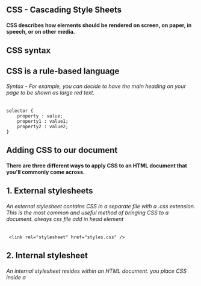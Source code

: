 

## CSS - Cascading Style Sheets

#### CSS describes how elements should be rendered on screen, on paper, in speech, or on other media.

## CSS syntax

## CSS is a rule-based language

###### Syntax - For example, you can decide to have the main heading on your page to be shown as large red text.

    selector {
        property : value;
        property1 : value1;
        property2 : value2;
    }

## Adding CSS to our document

#### There are three different ways to apply CSS to an HTML document that you'll commonly come across.

## 1. External stylesheets

###### An external stylesheet contains CSS in a separate file with a .css extension. This is the most common and useful method of bringing CSS to a document. always css file add in head element

     <link rel="stylesheet" href="styles.css" />

## 2. Internal stylesheet

###### An internal stylesheet resides within an HTML document.  you place CSS inside a <style> element contained inside the HTML <head>.

    <style>
        selector {
            property : value;
            property1 : value1;
            property2 : value2;     
                }
    </style>

## 3. Inline style

###### Inline styles are CSS declarations that affect a single HTML element, contained within a style attribute.

    <h1 style="property: value;property: value;"> Hello World! </h1>

## Comments
###### Best practice to write comments along with CSS. This helps you to remember how the code works as you come back later for fixes or enhancement.

    /* selector {
        property : value;
        property1 : value1;
        property2 : value2;
    } */

## White space
###### White space means actual spaces, tabs and new lines. Just as browsers ignore white space in HTML, browsers ignore white space inside CSS.

## Selectors

#### **Selectors type**

| Selectors | Symbol |
|-----------|--------|
| Universal Selectors | * | 
| Type selectors | element |
| Class selectors | .class attribute |
| Id selectors | #id attribute |
| Attribute selectors | element[attribute] |

#### Grouping selectors
| Selectors | Symbol |
|-----------|--------|
| Selector list | "," | 


#### Combinators
| Combinators | Symbol |
|-----------|--------|
| Descendant combinator | " " | 
| Child combintor | > |
| General sibling combinator | ~ |
| Adjacent sibling combinator | + |


## Pseudo-classes

#### Function pseudo-classes

Pesudo-element | Explain | Example
--- | ---- | ----
:is() | A selector list as its argument and selects any element that can be selected by one of the selector in that list. | ``` selector:is(selector1, selector2){ css properties } ```
:where() | The :wher() psudeo-classes selector in css functionally identical to the :is() pseudo selector in that it takes a comma-separatedlist of selectors to match against, expect that where :is() takes the most specific among then as specificity of thst whole part, the specificity of :where() is always zero (0) | ``` :where(selector1, selector2){ css properties ) ```
:not() | Represent elements that do not match a list of selectors. It is known as the negative pseudo classes. | ``` :not(x){ css properties } ```
:has() | Represents an element if any of the relative selectors. It's often refcrred to as "the parents selector" because of its ability to elect a parent element based on the child element it contains and apply styles to the parent. | ``` :has(+selectors){ css properties } ```

#### Tree-structural pseudo-element properties

Pesudo-element | Explain | Example
--- | ---- | ----
:root | Represent an element that is the root of the document. In HTML this is usually the ```<html>``` element | ``` :root{ css propertirs } ```
:empty | Represent any element that has no children. | ``` :empty{ css propertirs } ``` 
:nth-child | Allows yot ot select one or more element based on their source order, according to a formula | ``` :nth-child(2n+1); ```
:first-child | Represents the first element among a group of sibling elements | ``` :first-child{ css propertirs } ```
:last-child | Represent the last element among a group of sibling element | ``` :last-child{ css propertirs } ```
:nth-last-child | Propety match element based on their positing among a group of siblings, counting form the end | ``` :nth-last-child(2n+1) ```
:only-child | Represent an element without any sibling. This is same as ``` :first-child ``` ``` :last-child ``` ``` :nth-child(1) ``` ``` :nth-last-child(1) ```, but with a lower specificity | ``` :only-child{ css propertirs } ```
:nth-of-type | Matches element based on their position among siblings of the same type (tag name) | ``` :nth-of-type(2) ```
:nth-last-of-type | Matches elements based on their position among sibling of the same (tag name), counting from the end | ``` :nth-last-of-type(n+1) ```
:first-of-type | Represents the first element og its type among a group of sibling elements | ``` :first-of-type(n+2) ```
:last-of-type | Represent the last element of its type among a group of sibling elements | ``` :last-of-type(2n+1) ```
:only-of-type | Represents an element that has no sibling of the same type | ``` :only-of-type(n) ```

#### User active pseudo-class properties

Pesudo-classes | Explain | Example
--- | ---- | ----
:hover | It is generally when the user hovers over an element with the cursor (mouse pointer) | ``` :hover {  css properties } ```
:active | An element ( such as a button) that is being activated by the user | ``` :active{ css properties  } ```
:focus | It is generally triggered when the user clicks or tabs on an element or selects it with the keywords Tab keys | ``` :focus{ css properties  } ```

#### Location pseudo-classes

Pesudo-classes | Explain | Example
--- | ---- | ----
:any-link | An element that acts as the source anchor of a hyperlink, independent of wether it has been visited. | ``` :any-link{ css properties } ```
:link | An element that has not yet been visited. It matches every unvisited ``` <a> ``` or ``` <area> ``` element that has an href attribute | ``` :link{ css properties } ```
:visited | The link has been visited by the user. The style that can be modiffied using this selector are very limited | ``` :visited{  css properties  } ```
:local-link | A link to the same document. The source anchor of a hyperlink whase targets absoulte URL matches the element own document URL | ``` :local-link{ css properties }  ```
:target | A uniqe element (the target element) with an id matching the URL fragment | ``` :target{ css properties } ```

#### Resource pseudo-classes

Pesudo-classes | Explain | Example
--- | ---- | ----
:playing | Appay to media that is capable of being in a state where it would be described as playing, such as a video | ``` :playing{ css properties } ```
:paused | A resource state pseduo-classes taht will matches an audio, video or similair resource that is capble of being "played" or "paused", when that element is "paused". | ``` :paused{ css properties }

#### Time-dimensional pseudo-classes

Pesudo-classes | Explain | Example
--- | ---- | ----
:current | Resperents an element or the ancestor of an element that is currently being displayed and same :past and :future |``` :current{ css properties } ```

#### Element displayed state pseudo-classes

Pesudo-classes | Explain | Example
--- | ---- | ----
:fullscreen | Every element which is currently in fullscreen mode. If multiple elements have been put into fullscreen mode, this selects then all | ``` :fullscreen{ css properties } ```

#### Input pseudo-classes

Pesudo-classes | Explain | Example
--- | ---- | ----
:autofill | Whwn an input element has its value autofilled by the browers. The clases stop matching if the user edit the filed. | ``` :outfill{ css properties } ```
:enabled | An element is enabled if it can be activated (selected, clicked on, typed into, ..etc) oraccept focus. | ``` :enabled{ css properties } ```
:disabled | An element is disabled if it can't be activated (selected, click on, type into ..etc) or accept focus. | ``` :disabled{ css properties } ```
:read-only | An element (such as input or testarea) that is not editable by the user. | ``` :readonly{ css properties } ```
:read-write | An element (such as input or textarea) that is editable by the user. | ``` :read-write{ css properties } ```
:placeholder-shown | Represent any input or textarea element that is currently displaying placeholder text. | ``` :placeholder-show{ css properties } ``` 
:default | The default is a group of related element. | ``` :default{ css properties } ```
:checked | Represents any radio, checkbox or option (caption in a ``` <select> ```) element that is checked ot tagged to an on state. | ``` :checked{ css properties } ```
:indeterminate | Represents any element whose state is indeterminate,  such as checkbox is which have their HTML indeterminate attribute set to true, radio buttons which are memeber of a group in which all radio buttons are unchecked and indeterminate ``` <progress> ``` element ``` | ``` :indeterminate{ css properties } ```
:valid | Represents any ``` <input> ``` or other ``` <from> ``` element whose contents varidate successfully. | ``` valid{ css properties } ```
:blank | Empty user unput element (e.g. ``` <input> ``` or ``` <textarea> ```) | ``` :blank{ css properties } ```
:invalid | Represent any ``` <from> ```, ``` <fieldset> ````, ``` <input> ``` or other ```<from> ``` element whose contents fail to validate. | ``` :invalid{ css properties } ```
:in-range | Represents an ``` <input> ``` element whose current value is within the range limits specified by the min and max attribute. | ``` :in-range{ css properties } ```
:out-of-range | Represent an ``` <input> ``` element whose current value is outside the range limits specified by tht min and max attribute. | ``` :out-of-range{ css propertis } ```
:required | Represent any ``` <input> ```, ``` <select>```or ``` <textarea> ``` element that has the required attribute set an it. | ``` :required{ css properties } ```
:optional | Represent any ``` <input> ```, ``` <select> ``` or ``` <textarea> ``` that does not have the required attribute set on it. | ``` :optional{ css properties } ```


## Pseduo-element

#### Pseudo-element properties

Pesudo-element | Explain | Example
--- | ---- | ----
::after | In cc ::after create a pseudo-element that is the last child of the selector element. It is often used to add cosmltic content to an element with the content property. It is inline by default. | ``` ::after{ css properties }  ```
::before | In css ::before create a pseudo-element that is the first child of the selector element. It is often used to add cosmetic content to an element with the content property. It is inline by default other same ``` ::after ``` pseudo-element | ```::before{ css properties } ```
::first-letter | The :;first-letter applies style to the first letter by the first line of a block level element but only not precded by the other content (such as image or inline tables) | ``` :first-letter{ css properties }  ```
::first-line | The ::first-line applies style to the first line of a block-level element | `` ::first-line{ css properties } ```
::marker | The ::marker selects the marker box of a list item, which typically contains a bullet or number. It works on any element or pseudo-element set to display: list-item, such as the ```<li>``` and ``` <nummar>``` element | ``` ::marker{ css properties } ```
::placeholder | The ::placeholder represent the placeholder text in an input ot textarea element | ``` ::placeholder{ css properties } ```
::selection | The ::selection applies style to the part of a document that has been highlighted by the user (such as clicking and dragging the mouse across text) | ``` ::selection{ css properties } ```

## Css value and unit

### Absolute Value

#### Absolute Value properties

Unit | Name | Equivalent to
------ | ----- | ---
cm | Centimeters | 1cm = 37.8px = 25.2\6in
mm | Milimeters | 1mm = 1\10th of 1cm
in | Inches | 1in = 2.54cm = 96px
pc | Picas | 1pc = 1\6th of 1in
pt | Points | 1pt = 1\72nd of 1in
px | Pixecs | 1px = 1\96th of 1in

### Relative Value

#### Relative Value properties

Unit | Descripition
---- | ---
em | em is relative to the size of its direct parent.
rem | rem is only relative to root element (html tag) sixe
vh | 1% of view port height
vw | 1% of view port width
% | relative to parent

## Color

#### Color properties 
color value between to 0-255

Properties | Value
---| ----
rgb() | rgb(red, green, blue), reg(255, 130, 80)
rgba() | rgba(red, green, blue, alpha), rgba(255,99,71,0.5)




## Box model
###### The css box model as a whole applies to block and define how the different part of a box

1. Content box
2. Padding box
3. border box
4. margin box

### Margin

#### Magin properties:

| Properties | Value | tailwind
| ------------ | -------- | ----- |
| margin-top | px, em, rem ..etc | mt-{size} |
| margin-left | px, em, rem ..etc | ml-{size} |
| margin-bottom | px, em, rem ..etc | mb-{size} |
| margin-right | px, em, rem ..etc | mr-{size} |

#### Margin shorthand properties:

| Properties | equal | tailwind
| ----- | ----- | -------| 
| margin: 10px; | all side | m-{size} |
| margin: 10px 0; | margin-top and margon-bottom | my-{size} |
| margin: 0 10px; | margin-left and margin-right | mx-{size} |
| margin: 10px 10px; | margin-top and margin-bottom, margin-left and margin-right |
| margin: 10px 10px 10px | margin-top, margin-left and margin-right, margin-bottom |
| margin: 10px 10px 10px 10px | margin-top, margin-right, margin-bottom , margin-left |

#### Margin physical properties:

| Properties | Value | tailwind |
| ------ | ------ | --- |
| margin-block-start | px, em, rem ..etc |
| margin-block-end | px, em, rem ..etc |
| margin-inline-start | px, em, rem ..etc | ms-{size} |
| margin-inline-end | px, em, rem ..etc | me-{size} |

#### Margin physical sharthand properties:

| Properties | equal |
| ------ | ----- |
| margin-block-start | margin-top |
| margin-block-end | margin-bottom |
| margin-inline-start | margin-left |
| margin-inline-end | margin-right |
| margin-block: 10px; | margin-block-start and margin-block-end |
| margin-block: 10px 10px; | margin-block-start, margin-block-end |
| margin-inline: 10px; | margin-inline-start and margin-inline-end |
| margin-inline: 10px 10px | margin-inline-start, margin-inline-end | 

## Space between properties (tailwind)

#### Utilities for controlling the space between child elements.

Properties | Value
--- | ---
space-x-{size} | margin-left
space-y-{size} | margin-top

### Padding

#### Padding properties:

| Properties | Value | Tailwind 
| ------------ | -------- | -----
| padding-top | px, em, rem ..etc | pt-{size}
| padding-left | px, em, rem ..etc | pl-{size}
| padding-bottom | px, em, rem ..etc | pb-{size}
| padding-right | px, em, rem ..etc | pr-{size}

#### padding shorthand properties:

| Properties | equal | Tailwind
| ----- | ----- | -----
| padding: 10px; | all side | p-{size}
| padding: 10px 0; | padding-top and padding-bottom | py-{size} |
| padding: 0 10px; | padding-left and padding-right | px-{size} |
| padding: 10px 10px; | padding-top and padding-bottom, padding-left and padding-right |
| padding: 10px 10px 10px; | padding-top, padding-left and padding-right | padding-bottom |
| padding: 10px 10px 10px 10px | padding top, padding right, padding bottom , padding left |

#### Padding physical properties:

| Properties | Value | tailwind
| ------ | ------ | -----
| padding-block-start | px, em, rem ..etc |
| padding-block-end | px, em, rem ..etc |
| padding-inline-start | px, em, rem ..etc | ps-{size}
| padding-inline-end | px, em, rem ..etc | pe-{size}

#### Padding physical sharthand properties:

| Properties | equal |
| ------ | ----- |
| padding-block-start | padding-top |
| padding-block-end | padding-bottom |
| padding-inline-start | padding-left |
| padding-inline-end | padding-right |
| padding-block: 10px; | padding-block-start and padding-block-end |
| padding-block: 10px 10px; | padding-block-start, padding-block-end |
| padding-inline: 10px; | padding-inline-start and padding-inline-end |
| padding-inline: 10px 10px | padding-inline-start, padding-inline-end | 


### Border

#### Border propertie

Properties | Value | Tailwind
-------- | ---------- | ----
border-top-color | red, rgb() ..etc | border-t-{color}
border-top-style | solid, dotted, double, wavys, dashed ..etc |border-{style}
border-top-width | px, em, rem ..etc | border-t-{width}
border-right-color | red, rgb() ..etc | border-r-{color}
border-right-style | solid, dotted, double, wavys, dashed ..etc |border-{style}
border-right-width | px, em, rem ..etc | border-r-{width}
border-bottom-color | red, rgb() ..etc | border-b-{color}
border-bottom-style | solid, dotted, double, wavys, dashed ..etc |border-{style}
border-bottom-width | px, em, rem ..etc | border-b-{width}
border-left-color | red, rgb() ..etc | border-l-{color}
border-left-style | solid, dotted, double, wavys, dashed ..etc |border-{style}
border-left-width | px, em, rem ..etc | border-l--{width}
border-collapse | collapse, separate
border-specing | px, px px
border | border-width border-style border-color
border-top | border-top-width border-top-style border-top-color
border-right | border-right-width border-right-style border-right-color
border-bottom | border-bottom-width border-bottom-style border-bottom-color
border-left | border-left-width border-left-style border-left-color

#### Border shorthand properties

Properties | Equal | Tailwind
------- | ------- | ---
border-color: white; | border-top-color and border-right-color and border-bottom and border-top-left | border-{color}
border-color: white black; | border-top-color and border-bottom, border-left-color and border-right-color
border-color: white red black; | border-top-color, border-left-color and border-right-color, border-bottom-color
border-color: white red black orange; | border-top-color, border-right-color, border-bottom-color, border-left-color
|                 | border-top-color and border-bottom-color | border-y-{color}
|                 | border-left-color and border-right-color | border-x-{color}
border-style: solid; | border-top-style and border-right-style and border-bottom-style, border-left-style | border-{style}
border-style: solid dashed; | border-top-style and border-bottom-style, border-left-style and border-right-style
border-style: solid wavys double; | border-top-style, border-left-style and border-right-style. border-bottom-style
border-style: solid, dashed, wavys, double; | border-top-style, border-right-style, border-bottom-style, border-left-style
border-width: 2px; | border-top-width and border-right-width and border-bottom-width, border-left-width | border-{width}
border-width: 2px 2px; | border-top-width and border-bottom-width, border-left-width and border-right-width
border-width: 2px 2px 2px; | border-top-width, border-left-width and border-right-width. border-bottom-width
border-width: 2px 2px 2px 2px; | border-top-width, border-right-width, border-bottom-width, border-left-width
|                 | border-top-color and border-bottom-color | border-y-{width}
|                 | border-left-color and border-right-color | border-x-{width}

## Tailwindcss

#### Utilities for controlling the border between child elements.

Properties | Equal
--- | ---
divide-{color} | all side
divide-{x}-{width} | border-left-width and border-right-width
divide-{y}-{width} | border-top-width and border-bottom-width
divide-{style} | all side

### Border radius

#### Border-radius properties

Properties | value 
------ | ------- 
border-top-left-radius | px, em, rem ..etc 
border-top-right-radius | px, em, rem ...etc 
border-bottom-left-radius | px, em, rem ..etc
border-bottom-right-radius | px, em, rem ...etc
border-top-left-radius: 10px 20px; | horizontal_line_value vertical_line_value
border-top-right-radius: 10px 20px | horizontal_line_value vertical_line_value
border-bottom-right-radius: 10px 20px | horizontal_line_value vertical_line_value
border-bottom-left-radius: 10px 20px | horizontal_line_value vertical_line_value


#### Border-radius shorthand properties

Properties | Equal | Tailwind
-------- | ------- | ----
border-radius: 20px; | border-top-left-radius and border-top-right-radius and border-bottom-left-radius and border-bottom-right-radius | rounded-{size}
border-radius:10px 10px; | border-top-left-radius and border-bottom-right, border-top-right-radius and border-bottom-left-radius
border-radius: 10px 10px 10px; | border-top-left-radius, border-top-right-radius and border-bottom-left-radius, border-bottom-right-tadius
border-radius:10px 10px 10px 10px; | border-top-left-radius, border-top-right-radius | border-bottom-right-radius, border-bottom-left-radius
border-radius: 20px/30px; | border-top-left-radius:20px 30px;, border-top-right-radius: 20px 30px;, border-bottom-right-radius:20px 30px:, border-bottom-left-radius: 20px 30px;
border-radius: 20px 50px/30px; | border-top-left-radius: 20px 30px;, border-top-right-radius: 50px 30px;, border-bottom-right-radius: 20px 30px;, borrder-bottom-left-radius: 50px 30px;
border-radius: 20px 30px 40px/30px; | border-top-left-radius: 20px 30px;, border-top-right:30px 30px;, border-bottom-right-radius: 40px 30px;, border-bottom-left-radius: 30px 30px;
border-radius: 20px 30px 40px 50px/30px; | border-top-left-radius: 20px 30px;, border-top-right:30px 30px;, border-bottom-right-radius: 40px 30px;, border-bottom-left-radius: 50px 30px;
bordder-radius: 20px/30px 40px; | border-top-left-radius: 20px 30px;, border-top-right:20px 40px;, border-bottom-right-radius: 20px 30px;, border-bottom-left-radius: 20px 40px;
border-radius: 20px/30px 40px 50px; | border-top-left-radius: 20px 30px;, border-top-right:20px 40px;, border-bottom-right-radius: 20px 50px;, border-bottom-left-radius: 20px 40px;
border-radius: 20px/30px 40px 50px 60px; | border-top-left-radius: 20px 30px;, border-top-right:20px 40px;, border-bottom-right-radius: 20px 50px;, border-bottom-left-radius: 20px 60px;
border-radius: 20px 30px/40px 50px; | border-top-left-radius: 20px 40px;, border-top-right:30px 50px;, border-bottom-right-radius: 20px 50px;, border-bottom-left-radius: 20px 50px;
border-radius: 20px 30px 8px/10px 15px; | border-top-left-radius: 20px 10px;, border-top-right:30px 15px;, border-bottom-right-radius: 8px 10px;, border-bottom-left-radius: 30px 10px;

## Tailwindcss border properties

#### Rounded properties

Properties | Value
---- | ----
rounded-s-{size} | border-start-start-radius and border-end-start-radius: 0.5rem;
rounded-e-{size} | border-end-start-radius and border-end-end-radius: 0.5rem;
rounded-t-{size} | botder-top-left-raduis and border-top-right-radius
rounded-r-{size} | border-top-right-radius and border-bottom-right-radius
rounded-b-{size} | border-bottom-left-redius and border-bottom-right-radius
rounded-l-{size} | border-top-left-radius and border-bottom-radius
rounded-ss-{size} | border-start-start-radius
rounded-se-{size} | border-start-end-radius
rounded-ee-{size} | border-end-end-radius
rounded-es-{size} | border-end-start-radius
rounded-tl-{size} | border-tio-left-radius
rounded-tr-{size} | border-top-right-radius
rounded-br-{size} | border-bottom-right-radius
rounded-bl-{size} | border-bottom-left-radius

#### Border other properties
Properties | Value
---- | -----
border-image-source | url(""), grandient all value
brder-image-slice | px, rem, em
border-image-width | px,rem, em
border-image-outset | px,rem, em
border-image-repeat | stretch, repeat, round space

#### Border other shorthand properties

Properties | Equal
--- | ---
border-image: url() 27; | border-image-source border-image-slice
border-image: url() space; | border-image-source border-image-repeat
border-image: url() 27 135px; | bprder-image-source border-image-slice border-image-width
border-image: url() 27 135px 50px round; | border-image-source border-image-slice border-image-width border-image-outset border-image-repeat
border-image-slice: 10px; | top right bottom left
border-image-slice: 10px 10px; |top and bottom, left and right
border-image-slice: 10px 10px 10px; | top, left and right, bottom
border-image-slice: 10px 10px 10px 10px; | top right bottom left
border-image-width: 10px; | top right bottom left
border-image-width: 10px 10px; |top and bottom, left and right
border-image-width: 10px 10px 10px; | top, left and right, bottom
border-image-width: 10px 10px 10px 10px; | top right bottom left
border-image-outset: 10px; | top right bottom left
border-image-outset: 10px 10px; |top and bottom, left and right
border-image-outst: 10px 10px 10px; | top, left and right, bottom
border-image-outset: 10px 10px 10px 10px; | top right bottom left
border-image-repeat: round space; | top and bottom, left and right

## Background

#### Background properties

Properties | Value
----- | -----
background-attachment | scroll, fixed
background-clip | border-box, padding-box, content-box, text
background-color | red, rgb(), rega(), hsl()
bockground-image | url(), grandient
background-position | px, rem em, %
background-repeat | repeat, no-repeat, space, repeat-x, repeat-y, space
background-size | px, rem em, %, cover, contain

#### Background shorthand properties

Properties | Equal
----- | ------
background: green; | background-color
background: url() repeat-x; | background-image background-repeat
background: border-box green; | background-clip background-color
background-position: 5px 10px 15px 20px; | top right bottom left
background-position: 25% 15%, 0 0, 1em 2em, 10ch 8rem; | top position, right position, bottom position, left position 
..etc

## Writing mode

#### Writing-mode properties

Properties | Value
--- | ---
writing-mode: tb; | top to bottom
writing-mode: rl; | right to left
writing-mode: lr; | left to right

## Overflow

#### Overflow properties

Properties | Value
---- | ----
overflow-x | visible, hidden, scroll, auto, clip
overflow-y | visible, hidden, scroll, auto, clip
overflow-wrap | ```break-word```
hyphens | ```auto```
hyphens-charactor | ``` ">>" ```

#### Overflow shorthand propertes

Properties | Equal
--- | ---
overflow: auto; | overflow-x overflow-y
overflow: hidden auto; | overflow-x, overflow-y

## Object-fit

##### Object-fit properties

Properties | Value
----- | -----
object-fit | contain, cover, none, fill, scale-down

## Typoraphy

#### Typoraphy properties

Properties | Value
----- | ------
font-family | Time New Roman ...etc
font-size | px, em rem, %
font-style | normal, italic, oblique, oblique 40deg
font-weight | 100(Thin), 200(Extra light), 300(Light), 400(Normal), 500(Medium), 600(Semi bold), 700(Bold), 800(Extra bold), 900(Black), 950(Extra black)
font-varient | normal, small-caps
letter-spacing | normal, px, em, rem, %
line-height | normal, em, rem, %
white-space | normal, nowrap, pre, pre-wrap, pre-line, break-space
word-break | normal, break-all, kepp-all, break-word
word-spacing | normal, px, em, rem, %

## Text

#### Text properties

Properties | Value
----- | -----
text-align | left, right, center, justify
text-decoration-color | red, rgb(), rgba()
text-decoration-line | underline, overline, line-through, blink, underline overline
text-decortion-style | dotted, dashed, double, solid, ways
text-indent | 0, px, em, rem, %
text-overflow | ellipsis(....), clip
text-transform | capitalize, upperCase, lowerCase, none

#### Text shorthand properties

Properties | Equal
---- | ----
text-decoration: underline/overline; | text-decoration-line
text-decoration: overline dotted red: | text-decoration-line text-decoration-style text-decoration-color
text-shadow: 5px 5px; | x-offset y-offset
text-shadow: 5px 10px red; | x-offset y-offset color
text-shadow: red 5px 15px; | color x-offset y-offset
text-shadow: 2x 2px 5px red; | x-offset y-offset blur-radius color

## Position

#### Position properties

Properties | Value
--- | ---
position | static, relative, absoulte, fixed, sticty

## Styline lists

#### styline lists properties

Properties | Value
----- | -----
list-style-type | symbols, disc, circle, square decimal, lower-roman, upper-roman, lower-alpha, upper-alpha ..etc
list-style-position | inside, outside
list-style-image | non, url(), liner-grandient()

#### styline lists shorthant properties

Properties | Equal
----- | -----
list-style: disc url() inside; |  list-style-type list-style-image list-style-position.

## Using counter

#### counter properties

Properties | Value
----- | -----
counter-reset | chapter section 1 page, 0, 1.5
counter-increment | chapter section 2 page, 0, 1.5
counter() | conters(name, string), counter(name, string, style)

## Floats 

#### Floats properties

Properties | Value
----- | -----
float | left, right, none, inline-start, inline-end
clear | left, right, none, both, inline-start, inline-end

## Multiple column layout

#### Column properties

Properties | Value
----- | -----
column-count | any integer
column-width | px, em, rem, % ..etc
column-gap | px, em, rem, % ..etc
column-rule-color | red, rgb(), hsl() ..etc

## Flexbox

#### Flexbox properties

Properties | Value
----- | -----
display | none, block, inline, inline-block, flex, inline-flex, grid, inline-grid, flex-root
flex-direction | row, row-reverse, column, column-reverse
flex-wrap | nowrap, wrap, wrap-reverse
justify-cotent | center, start, end, flex-start, flex-end, left, right, normal, space-between, space-around, space-evenly, stretch
align-content | center, start, end, flex-start, flex-end, left, right, normal, space-between, space-around, space-evenly, stretch
aling-item | center, start, end, flex-start, flex-end, left, right, normal, space-between, space-around, space-evenly, stretch
aling-self | center, start, end, flex-start, flex-end, left, right, normal, space-between, space-around, space-evenly, stretch
order | integer value, netaive interger value
flex-basis | px, rem, em, %, max-content, min-content, fit-content
flex-grow | integer value, netaive interger value
flex-shrinks | integer value, netaive interger value
gap | px, rem, em, %
column-gap | px, rem, em, %
row-gap | px, rem, em, %

#### Flexbox shorthand properties

Properties | Equal
----- | -----
flex-flow: row; | flex-direction
flex-flow: wrap; | flex-wrap
flex-flow: row wrap: | flex-direction flex-wrap
flex-flow: wrap column | flex-wrap flex-direction
flex: 0 0 50px; | flex-grow flex-shrinks flex-basis


## Grid

#### Grid properties

Properties | Value
----- | -------
display | grid
grid-template-columns | ``` auto, 140px 1fr, [lineName] 100px, [lineName1] 100px [lineName2 lineName3], minmax(100px, 1fr), fit-content(40%), repeat(3, 200px), subgrid, repat(auto-fit, minmax(200px, 1fr)), repat(auto-fill, minmax(200px, 1fr)), 200px repeat(auto-fill, 200px) 300px, masonry ```
grid-template-row | ``` auto, 140px 1fr, [lineName] 100px, [lineName1] 100px [lineName2 lineName3], minmax(100px, 1fr), fit-content(40%), repeat(3, 200px), subgrid, repat(auto-fit, minmax(200px, 1fr)), repat(auto-fill, minmax(200px, 1fr)), 200px repeat(auto-fill, 200px) 300px, masonry ```
grid-auto-column | ```auto, min-content, max-content, 100px minmax(200px, 1fr), minmax(100px auto), minmax(max-content, 2fr), minmax(20%, 80vw), 100px 200px 300px```
grid-auto-row | ```auto, min-content, max-content, 100px minmax(200px, 1fr), minmax(100px auto), minmax(max-content, 2fr), minmax(20%, 80vw), 100px 200px 300px```
grid-auto-flow | ```row, colummn, dense, row dense, column dense```
grid-row-start | ```auto, positive interge value, span 2```
grid-row-end | ```auto, positive interge value, span 2```
grid-column-start | ```auto, positive interge value, span 2```
grid-column-end | ```auto, positive interge value, span 2```
grid-template-area | ```hd hd hd hd hd \n sd sd main main main \n fr fr fr fr fr```
gap | px, rem, em, %
column-gap | px, rem, em, %
row-gap | px, rem, em, %
justify-cotent | center, start, end, flex-start, flex-end, left, right, normal, space-between, space-around, space-evenly, stretch
align-content | center, start, end, flex-start, flex-end, left, right, normal, space-between, space-around, space-evenly, stretch
aling-item | center, start, end, flex-start, flex-end, left, right, normal, space-between, space-around, space-evenly, stretch
aling-self | center, start, end, flex-start, flex-end, left, right, normal, space-between, space-around, space-evenly, stretch
order | integer value, netaive interger value

#### Grid shorthand properties

Properties | Equal
----- | -------
grid-row: auto; | ```grid-row-start and grid-row-end```
grid-row: auto auto; | ```grid-row-start grid-row-end```
grid-row: 5 7; | ```grid-row-start grid-row-end```
grid-row: span 5; | ```grid-row-start grid-row-end```
grid-row: span 3 7; | ```grid-row-start grid-row-end```
grid-row: 2 span 2; | ```grid-row-start grid-row-end```
grid-column: auto; | ```grid-row-start and grid-row-end```
grid-column: auto auto; | ```grid-row-start grid-row-end```
grid-column: 5 7; | ```grid-row-start grid-row-end```
grid-column: span 5; | ```grid-row-start grid-row-end```
grid-column: span 3 7; | ```grid-row-start grid-row-end```
grid-column: 2 span 2; | ```grid-row-start grid-row-end```
grid-column: 2/5; | ```grid-colum-start / grid-column-end```
grid-row: 1/4; | ```grid-row-start / grid-row-end```
grid-area: auto; | ```grid-row-start, grid-colum-start, grid-row-end and grid-coumn-end```
grid-ared: auto / auto; | ```grid-row-start grid-colum-start and grid-row-end grid-coumn-end```
grid-ared: auto / auto / auto / auto; | ```grid-row-start, grid-colum-start, grid-row-end, grid-coumn-end```

## Animation

#### Animation properties

Properties | value
--- | ----
animation-name | ```none, test_05, _sepwcific, test1, animation4```
animation-durection | ```auto, s, ms, mm```
animation-tiing-function | ```ease, ease-in, ease-out, ease-in-out, lineare, step-start, step-end, cubic-bezier(), steps(), jump-start, jump-end, jump-none, jump-both, start, end```
animatiom-delay | ```auto, s, ms, mm```
animation-iteration-count | ```infinite, , 2.5```
animation-direction | ```normal, reverse, atlernate, alternate-reverse, normal-reverse```
animation-fill-mode | ```none, forwards, backwards, both```
animation-pay-state | ```runong, pasued, pasued runing runing```

#### Animation shorthand properties

Properties | Equal
--- | ----
```animation:3s ease-in 2 reverse both pased slidein;``` | animation-duration animation-timing-function animation-delay animation-iteration-count animation-direction animation-fill-mode animation-play-state name
```anmation: 3s ease-out 1s animation_name;``` | animation-duration animation-timing-function animation-delay animation-animation-name
```animation: animation_name 3s ease-in-out 3s;``` | animation-animation-name animation-duration animation-timing-function delay

## Transition

#### transition properties

Properties | Value
--- | ----
transiton-property | ``` color, madgin, padding, all, none ...etc```
transition-duration | ```s ,ma, mm```
transition-timing-function | ```ease, ease-in, ease-out, ease-in-out, lineare, step-start, step-end, cubic-bezier(), steps(), jump-start, jump-end, jump-none, jump-both, start, end```
transition-delay | ```s ,ma, mm```

#### transition shorthand properties

Properties | Equal
--- | ----
```transition: margin 2s;``` | transition-property transition-durection
```transition: margin 2s linear;``` | transition-proerty transition-durection transition-timing-function
```transition: margin 3s 2s;``` | transition-property transition-durection transition-delay
````transition: margin 3s ease-in-out 5s;``` | transition-property transition-durection transition-timing-function transition-delay
```transition: margin 3s;``` | transition-property transition-durection
```transition: all 0.5s ease-in-out; ``` | transition-property transition-durection transition-timing-function

## Transform

#### Transform properties

Properties | Value
--- | ---
transform | ```all transform-function propertes```
transform-origin | ```px, left, right, top, bottom```
transform-style | ```flat, preserve-3d```
backface-visibility | ```hidden, visible```

#### Transform shorthand properties

Properties | Value
--- | ---
```transform-origin(2px,5px);``` | x-offset, y-offset
```transform-origin(5px,8px,10px); ``` | x-offset, y-offset, z-offset

#### Transform-function properties

Properties | Value
---- | -----
translateX() | ```px, %, em, rem```
translateY() | ```px, %, em, rem```
translateZ()  | ```px, %, em, rem```
rotateX() | ```angle, turn```
rotateY() | ```angle, turn```
rotateZ() | ```angle, turn```
scalex() | ``` pasitive interge value ```
scaleY() | ``` pasitive interge value ```
scaleZ() | ``` pasitive interge value ```
skewX() | ``````angle, turn```
skewY() | ```angle, turn```
perspective() | ```px, %, em, rem```

#### Transform-function shorthand properties

Properties | Equal
---- | -----
```translate(px);``` | translateX() and translateY()
```translate(px,px);``` | translateX(), translateY()
```translate3d(px,px,px)``` | translateX(), translateY(), translateZ()
```rotate(deg);``` | rotateX() and rotateY()
```rotate(deg,deg);``` | rotateX(), rotateY()
```rotate3d(x,y,z,deg);``` | x-coordinates, y-coordinates, z-coordinates, deg
```scale(2); ``` | scaleX() and scaleY()
```scale(3,5);``` | scaleX(), scaleY()
```scale3d(x,y,z);``` | scaleX(), scaleY(), scalez()
```skew(deg);``` | skewX() and skewY()
```skew(deg,deg);``` | skewX(), skewY()
```matrix(a,b,c,d,tx,ty);``` | a,b,c,d (linear transformation) and tx, ty (translateX(), translateY())

## Gradient

#### Gradient properties

Properties | Value
---- | -----
linear-gradient | ```linear-gradient(direction, color 1, color 2, ....color N) and linear-gradient(<side-to-corner>, <angle>, <linear-color-step>, <color-hint>)```
radial-gradient | ``` radienl-gradient(<ending-shaps> <size> at <position>, <color>, <color-hint>)```
conic-gradient | ``` from <side-to-corner> <position> <color> <color-hint>```
repeating-linear-gradient | ```linear-gradient(direction, color 1, color 2, ....color N) and linear-gradient(<side-to-corner>, <angle>, <linear-color-step>, <color-hint>)```
repeating-radial-gradient | ``` radienl-gradient(<ending-shaps> <size> at <position>, <color>, <color-hint>)```
repeating-conic-gradient | ``` from <side-to-corner> <position> <color> <color-hint>```

Properties | Value
---- | ----
```<side-to-corner>``` | ```to top (0deg), to bottom (100deg), to left (270deg), to right (90deg), to left top, to left bottom, to right top, to right bottom```
```<angle>``` | ```deg, .turn```
```<linear-color-step> <color-hint>``` | ```color 10%, color 5% 10%```
```<position>``` | ```left, right, top, bottom, center, length-percentage, left top, length-percentage length-percentage```
```<ending-shaos>``` | ``` circle, ellipse```
```<size>``` | ``` closest-side, closest-corner, farthat-side, fartest-corner```

## Text

#### Text properties

Properties | Value
---- | ----
text-align | ```start, end, left, right, justify, center, justify-all, match-parent```
text-decortion-color | ``` transparent, currentcolor, red, rgb() ..etc ```
text-decoration-line | ``` none, underline, overline, line-through, underline overline, underline overline-through```
text-decoration-style | ```none, solid, dotted, dashed, double, wavy```
text-decoration-thickness | ``` px, rem, em, %```
text-decoration-offset | ``` px, rem, em, %```
text-decoration-position | ``` under, auto, left, right```
text-emphasis-color | ``` transparent, currentcolor, red, rgb() ..etc ```
text-emphasis-style | ``` none, filled, open, dot, circle, double-circle, trainagle, square```
text-indent | ``` px, rem, em, %```
text-overflow | ``` clip, ellipsis, ellipsis ellipsis, ellipsis "[_ _ _]"```
text-transform | ``` none, capitalize, uppercase, lowercase, full-width, full-size-kana``` 

#### Text shorthand properties

Properties | Equal
---- | ----
```text-decoration: underline;``` | text-decoration-line
``` text-decoration: underline dotted;``` | text-decoration-line text-decoration-style
``` text-decoration: underline dashes red;```text-secoration-line text-decoration-style text-decoration-color
``` text-decoration: dashed overline blue``` | text-decoration-style text-decoration-line text-decoration-color
``` text-emphasis: open red;``` | text-emphasis-style text-emphasis-color
``` text-shadow: 10px 10px;``` | x-oofset y-offset
``` text-shadow: 4px 5px red;``` | x-offset y-offset color
``` text-shadow: red 10px 15px;``` | color x-oofset y-oofset
``` text-shadow: 10px 10px 2px red;``` | x-offset y-offset blue-radius color
``` text-shadow: red 2px 2px 1px;``` |  color x-offset y-offset blue-radius

## Shapes

#### Shapes properties

Properties | Value
---- | ----
shape-outside | ``` inset(), circle(), ellipsis(), polygon(), margin-box, border-box, padding-box, content-box, url(), linear-gradient()```
shape-image-threshold | ``` 0, 1```
shape-margin | ``` px, rem, em, %```

Properties | Value
---- | ----
inset() | ``` top right bottom left, top right bottom boder-raduis left```
circle() | ``` %, % at <corner>```
ellipse() | ``` <position> <position>, <position> <position> at <corner>```
polygon() | ``` 0 50px, 50px 80px, 50px 120px (triangle)```

